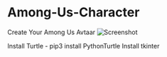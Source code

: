 # Among-Us-Character
Create Your Among Us Avtaar
![Screenshot](Among.png)

Install Turtle - pip3 install PythonTurtle
Install tkinter
